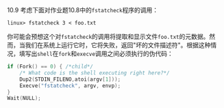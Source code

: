 10.9 考虑下面对作业题10.8中的`fstatcheck`程序的调用：
```
linux> fstatcheck 3 < foo.txt
``` 
你可能会预想这个对`fstatcheck`的调用将提取和显示文件`foo.txt`的元数据。然而，当我们在系统上运行它时，它将失败，返回"坏的文件描述符"。根据这种情况，填写出`shell`在`fork`和`execve`调用之间必须执行的伪代码：
```c
if (Fork() == 0) { /*child*/
    /* What code is the shell executing right here?*/
    Dup2(STDIN_FILENO,atoi(argv[1]));    
    Execve("fstatcheck", argv, envp);
}
Wait(NULL);
```
